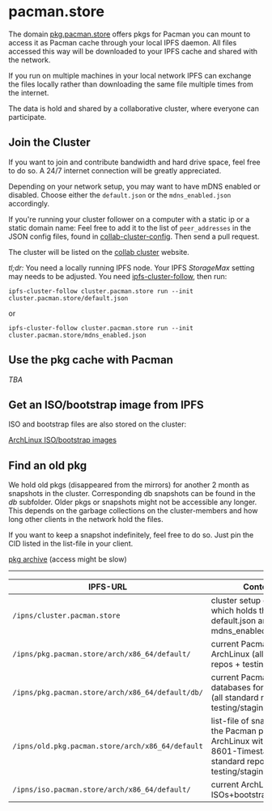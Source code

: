 # pacman.store

The domain [pkg.pacman.store](http://pkg.pacman.store) offers pkgs for Pacman you can mount to access it as Pacman cache through your local IPFS daemon. All files accessed this way will be downloaded to your IPFS cache and shared with the network.

If you run on multiple machines in your local network IPFS can exchange the files locally rather than downloading the same file multiple times from the internet.

The data is hold and shared by a collaborative cluster, where everyone can participate.

## Join the Cluster

If you want to join and contribute bandwidth and hard drive space, feel free to do so. A 24/7 internet connection will be greatly appreciated.

Depending on your network setup, you may want to have mDNS enabled or disabled. Choose either the `default.json` or the `mdns_enabled.json` accordingly.

If you're running your cluster follower on a computer with a static ip or a static domain name: Feel free to add it to the list of ```peer_addresses``` in the JSON config files, found in [collab-cluster-config](./collab-cluster-config). Then send a pull request.

The cluster will be listed on the [collab cluster](https://collab.ipfscluster.io/) website.

*tl;dr:* You need a locally running IPFS node. Your IPFS *StorageMax* setting may needs to be adjusted. You need [ipfs-cluster-follow](https://dist.ipfs.io/#ipfs-cluster-follow), then run:

```ipfs-cluster-follow cluster.pacman.store run --init cluster.pacman.store/default.json```

or

```ipfs-cluster-follow cluster.pacman.store run --init cluster.pacman.store/mdns_enabled.json```


## Use the pkg cache with Pacman

*TBA*

## Get an ISO/bootstrap image from IPFS

ISO and bootstrap files are also stored on the cluster:

[ArchLinux ISO/bootstrap images](http://iso.pacman.store/arch/x86_64/default/)

## Find an old pkg

We hold old pkgs (disappeared from the mirrors) for another 2 month as snapshots in the cluster. Corresponding db snapshots can be found in the *db* subfolder. Older pkgs or snapshots might not be accessible any longer. This depends on the garbage collections on the cluster-members and how long other clients in the network hold the files.

If you want to keep a snapshot indefinitely, feel free to do so. Just pin the CID listed in the list-file in your client.



[pkg archive](http://old.pkg.pacman.store/) (access might be slow)


---

| IPFS-URL | Content |
| - | - |
| `/ipns/cluster.pacman.store` | cluster setup domain which holds the default.json and mdns_enabled.json |
| `/ipns/pkg.pacman.store/arch/x86_64/default/` | current Pacman pkgs for ArchLinux (all standard repos + testing/staging) |
| `/ipns/pkg.pacman.store/arch/x86_64/default/db/` | current Pacman databases for ArchLinux  (all standard repos + testing/staging) |
| `/ipns/old.pkg.pacman.store/arch/x86_64/default` | list-file of snapshots of the Pacman pkgs for ArchLinux with ISO-8601-Timestamp (all standard repos + testing/staging/unstable) |
| `/ipns/iso.pacman.store/arch/x86_64/default/` | current ArchLinux ISOs+bootstrap images |
















